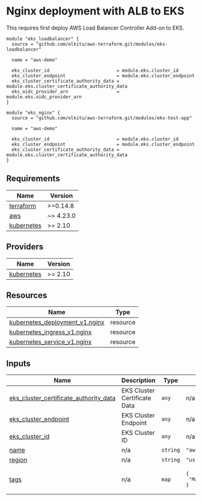 <!-- BEGIN_TF_DOCS -->
# Nginx deployment with ALB to EKS

This requires first deploy AWS Load Balancer Controller Add-on to EKS.

```hcl
module "eks_loadbalancer" {
  source = "github.com/olkitu/aws-terraform.git/modules/eks-loadbalancer"

  name = "aws-demo"

  eks_cluster_id                         = module.eks.cluster_id
  eks_cluster_endpoint                   = module.eks.cluster_endpoint
  eks_cluster_certificate_authority_data = module.eks.cluster_certificate_authority_data
  eks_oidc_provider_arn                  = module.eks.oidc_provider_arn
}

module "eks_nginx" {
  source = "github.com/olkitu/aws-terraform.git/modules/eks-test-app"

  name = "aws-demo"

  eks_cluster_id                         = module.eks.cluster_id
  eks_cluster_endpoint                   = module.eks.cluster_endpoint
  eks_cluster_certificate_authority_data = module.eks.cluster_certificate_authority_data
}
```

## Requirements

| Name | Version |
|------|---------|
| <a name="requirement_terraform"></a> [terraform](#requirement\_terraform) | >=0.14.8 |
| <a name="requirement_aws"></a> [aws](#requirement\_aws) | ~> 4.23.0 |
| <a name="requirement_kubernetes"></a> [kubernetes](#requirement\_kubernetes) | >= 2.10 |

## Providers

| Name | Version |
|------|---------|
| <a name="provider_kubernetes"></a> [kubernetes](#provider\_kubernetes) | >= 2.10 |

## Resources

| Name | Type |
|------|------|
| [kubernetes_deployment_v1.nginx](https://registry.terraform.io/providers/hashicorp/kubernetes/latest/docs/resources/deployment_v1) | resource |
| [kubernetes_ingress_v1.nginx](https://registry.terraform.io/providers/hashicorp/kubernetes/latest/docs/resources/ingress_v1) | resource |
| [kubernetes_service_v1.nginx](https://registry.terraform.io/providers/hashicorp/kubernetes/latest/docs/resources/service_v1) | resource |

## Inputs

| Name | Description | Type | Default | Required |
|------|-------------|------|---------|:--------:|
| <a name="input_eks_cluster_certificate_authority_data"></a> [eks\_cluster\_certificate\_authority\_data](#input\_eks\_cluster\_certificate\_authority\_data) | EKS Cluster Certificate Data | `any` | n/a | yes |
| <a name="input_eks_cluster_endpoint"></a> [eks\_cluster\_endpoint](#input\_eks\_cluster\_endpoint) | EKS Cluster Endpoint | `any` | n/a | yes |
| <a name="input_eks_cluster_id"></a> [eks\_cluster\_id](#input\_eks\_cluster\_id) | EKS Cluster ID | `any` | n/a | yes |
| <a name="input_name"></a> [name](#input\_name) | n/a | `string` | `"aws-demo"` | no |
| <a name="input_region"></a> [region](#input\_region) | n/a | `string` | `"us-east-1"` | no |
| <a name="input_tags"></a> [tags](#input\_tags) | n/a | `map` | <pre>{<br>  "ManagedBy": "Terraform"<br>}</pre> | no |
<!-- END_TF_DOCS -->